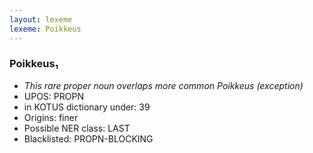```yaml
---
layout: lexeme
lexeme: Poikkeus
---
```


###  Poikkeus₁

* _This rare proper noun overlaps more common *Poikkeus* (exception)_
* UPOS:  PROPN
* in KOTUS dictionary under:  39
* Origins: finer 
* Possible NER class:  LAST
* Blacklisted:  PROPN-BLOCKING

